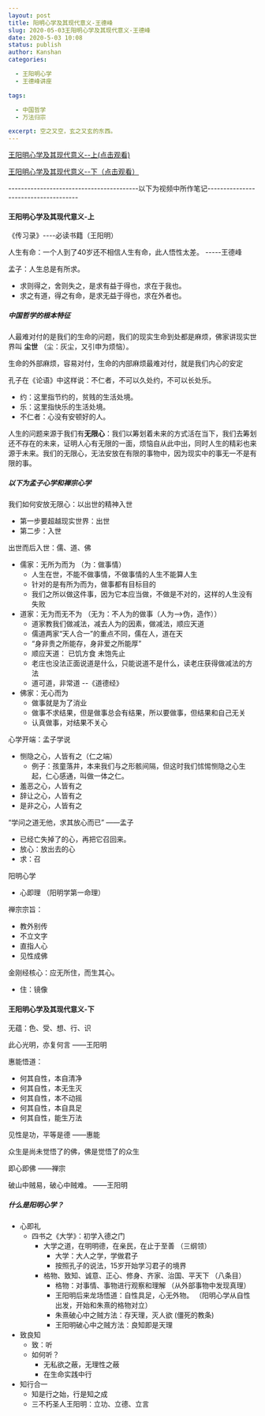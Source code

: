 ```yaml
---
layout: post
title: 阳明心学及其现代意义-王德峰
slug: 2020-05-03王阳明心学及其现代意义-王德峰
date: 2020-5-03 10:08
status: publish
author: Kanshan
categories: 

  - 王阳明心学
  - 王德峰讲座

tags:

  - 中国哲学
  - 万法归宗

excerpt: 空之又空，玄之又玄的东西。
---
```


[王阳明心学及其现代意义--上(点击观看)](https://www.bilibili.com/video/BV1aQ4y1N78a)

[王阳明心学及其现代意义--下（点击观看）](https://www.bilibili.com/video/BV16f4y1m7cc)

-----------------------------------------以下为视频中所作笔记-------------------------------------

####                                      王阳明心学及其现代意义-上

《传习录》----必读书籍（王阳明）



人生有命：一个人到了40岁还不相信人生有命，此人悟性太差。   -----王德峰

孟子：人生总是有所求。  

- 求则得之，舍则失之，是求有益于得也，求在于我也。
- 求之有道，得之有命，是求无益于得也，求在外者也。



##### 中国哲学的根本特征

人最难对付的是我们的生命的问题，我们的现实生命到处都是麻烦，佛家讲现实世界叫 **尘世** （尘：灰尘，又引申为烦恼）。

生命的外部麻烦，容易对付，生命的内部麻烦最难对付，就是我们内心的安定

孔子在《论语》中这样说：不仁者，不可以久处约，不可以长处乐。

- 约：这里指节约的，贫贱的生活处境。
- 乐：这里指快乐的生活处境。
- 不仁者：心没有安顿好的人。

人生的问题来源于我们有**无限心**：我们以筹划着未来的方式活在当下，我们去筹划还不存在的未来，证明人心有无限的一面，烦恼自从此中出，同时人生的精彩也来源于未来。我们的无限心，无法安放在有限的事物中，因为现实中的事无一不是有限的事。



##### 以下为孟子心学和禅宗心学

我们如何安放无限心：以出世的精神入世

- 第一步要超越现实世界：出世
- 第二步：入世

出世而后入世：儒、道、佛

- 儒家：无所为而为   （为：做事情） 
  -  人生在世，不能不做事情，不做事情的人生不能算人生
  - 针对的是有所为而为，做事都有目标目的
  - 我们之所以做这件事，因为它本应当做，不做是不对的，这样的人生没有失败
- 道家：无为而无不为  （无为：不人为的做事（人为-->伪，造作））
  - 道家教我们做减法，减去人为的因素，做减法，顺应天道 
  - 儒道两家“天人合一”的重点不同，儒在人，道在天
  - “身非贵之所能存，身非爱之所能厚”
  - 顺应天道： 已饥方食 未饱先止
  - 老庄也没法正面说道是什么，只能说道不是什么，读老庄获得做减法的方法
  -    道可道，非常道   --《道德经》
- 佛家：无心而为
  - 做事就是为了消业
  - 做事不求结果，但是做事总会有结果，所以要做事，但结果和自己无关
  - 认真做事，对结果不关心

心学开端：孟子学说

- 恻隐之心，人皆有之（仁之端）
  - 例子：孩童落井，本来我们与之形骸间隔，但这时我们怵惕恻隐之心生起，仁心感通，叫做一体之仁。
- 羞恶之心，人皆有之
- 辞让之心，人皆有之
- 是非之心，人皆有之

“学问之道无他，求其放心而已”    ——孟子

- 已经亡失掉了的心，再把它召回来。
- 放心：放出去的心
- 求：召

阳明心学

-  心即理   （阳明学第一命理）

禅宗宗旨：

- 教外别传
- 不立文字
- 直指人心
- 见性成佛

金刚经核心：应无所住，而生其心。 

- 住：镜像



#### 王阳明心学及其现代意义-下

无蕴：色、受、想、行、识

此心光明，亦复何言     ——王阳明

惠能悟道：

- 何其自性，本自清净
- 何其自性，本无生灭
- 何其自性，本不动摇
- 何其自性，本自具足
- 何其自性，能生万法

 见性是功，平等是德   ——惠能 

众生是尚未觉悟了的佛，佛是觉悟了的众生

即心即佛   ——禅宗

破山中贼易，破心中贼难。  ——王阳明

##### 什么是阳明心学？ 

- 心即礼
  - 四书之《大学》：初学入德之门
    - 大学之道，在明明德，在亲民，在止于至善   （三纲领）
      - 大学：大人之学，学做君子
      - 按照孔子的说法，15岁开始学习君子的境界
    - 格物、致知、诚意、正心、修身、齐家、治国、平天下  （八条目）
      - 格物：对事情、事物进行观察和理解  （从外部事物中发现真理）
      - 王阳明后来龙场悟道：自性具足，心无外物。  （阳明心学从自性出发，开始和朱熹的格物对立）
      - 朱熹破心中之贼方法：存天理，灭人欲 (僵死的教条)
      - 王阳明破心中之贼方法：良知即是天理
- 致良知
  - 致：听
  - 如何听？
    - 无私欲之蔽，无理性之蔽
    - 在生命实践中行
- 知行合一
  - 知是行之始，行是知之成
  - 三不朽圣人王阳明：立功、立德、立言

